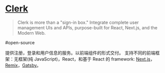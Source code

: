 # [Clerk](https://clerk.com/)
> Clerk is more than a "sign-in box." Integrate complete user management UIs and APIs, purpose-built for React, Next.js, and the Modern Web.

#open-source

提供注册，登录和用户信息的服务。以前端组件的形式交付。
支持不同的前端框架：无框架(纯 JavaScript)，React，和基于 React 的 framework: [Next.js](../../framework/full-stack/content/next.md)，[Remix](../../framework/full-stack/content/remix.md)，[Gatsby](https://www.gatsbyjs.com/)。
